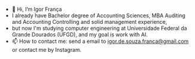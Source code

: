 - 👋 Hi, I’m Igor França
- I already have Bachelor degree of Accounting Sciences, MBA Auditing and Accounting Controlling and solid management experience,
- but now I'm studying computer engineering at Universidade Federal da Grande Dourados (UFGD), and my goal is work with AI. 
- 📫 How to contact me: send a email to igor.de.souza.franca@gmail.com or contact me by Instagram.

<!---
IgorSFranca/IgorSFranca is a ✨ special ✨ repository because its `README.md` (this file) appears on your GitHub profile.
You can click the Preview link to take a look at your changes.
--->
